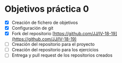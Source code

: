 Objetivos práctica 0
============================

- [x] Creación de fichero de objetivos
- [x] Configuración de git
- [x] Fork del repositorio [https://github.com/JJ/IV-18-19](https://github.com/JJ/IV-18-19)
- [ ] Creación del repositorio para el proyecto
- [ ] Creación del repositorio para los ejercicios
- [ ] Entrega y pull request de los repositorios creados